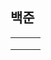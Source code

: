 ## 백준

|      |      |      |
| ---- | ---- | ---- |
|      |      |      |
|      |      |      |
|      |      |      |

